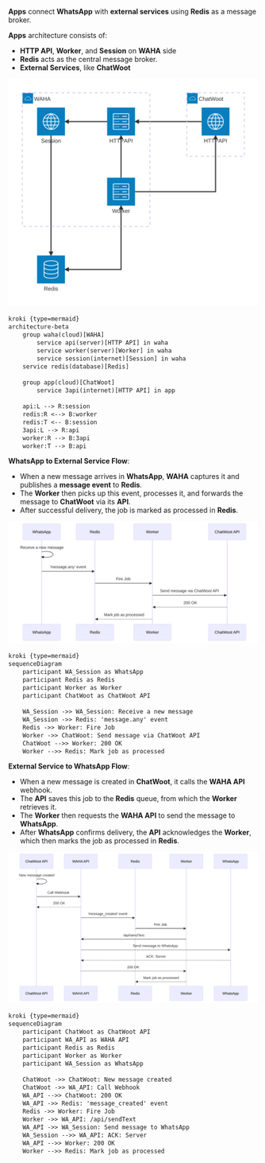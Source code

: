 <div></div>

**Apps** connect **WhatsApp** with **external services** using **Redis** as a message broker. 

**Apps** architecture consists of:
- **HTTP API**, **Worker**, and **Session** on **WAHA** side
- **Redis** acts as the central message broker.
- **External Services**, like **ChatWoot**

<img src="screenshots/apps-overview.svg">

```
kroki {type=mermaid}
architecture-beta
    group waha(cloud)[WAHA]
        service api(server)[HTTP API] in waha
        service worker(server)[Worker] in waha
        service session(internet)[Session] in waha
    service redis(database)[Redis]

    group app(cloud)[ChatWoot] 
        service 3api(internet)[HTTP API] in app

    api:L --> R:session
    redis:R <--> B:worker
    redis:T <-- B:session
    3api:L --> R:api
    worker:R --> B:3api
    worker:T --> B:api
```

**WhatsApp to External Service Flow**:
- When a new message arrives in **WhatsApp**, **WAHA** captures it and publishes a **message event** to **Redis**. 
- The **Worker** then picks up this event, processes it, and forwards the message to **ChatWoot** via its **API**. 
- After successful delivery, the job is marked as processed in **Redis**.

<img src="screenshots/apps-whatsapp-to-external.svg">

```
kroki {type=mermaid}
sequenceDiagram
    participant WA_Session as WhatsApp
    participant Redis as Redis
    participant Worker as Worker
    participant ChatWoot as ChatWoot API

    WA_Session ->> WA_Session: Receive a new message
    WA_Session ->> Redis: 'message.any' event
    Redis ->> Worker: Fire Job
    Worker ->> ChatWoot: Send message via ChatWoot API
    ChatWoot -->> Worker: 200 OK
    Worker -->> Redis: Mark job as processed
```

**External Service to WhatsApp Flow**:
- When a new message is created in **ChatWoot**, it calls the **WAHA API** webhook. 
- The **API** saves this job to the **Redis** queue, from which the **Worker** retrieves it. 
- The **Worker** then requests the **WAHA API** to send the message to **WhatsApp**. 
- After **WhatsApp** confirms delivery, the **API** acknowledges the **Worker**, which then marks the job as processed in **Redis**.

<img src="screenshots/apps-external-to-whatsapp.svg">

```
kroki {type=mermaid}
sequenceDiagram
    participant ChatWoot as ChatWoot API
    participant WA_API as WAHA API
    participant Redis as Redis
    participant Worker as Worker
    participant WA_Session as WhatsApp

    ChatWoot ->> ChatWoot: New message created
    ChatWoot ->> WA_API: Call Webhook
    WA_API -->> ChatWoot: 200 OK
    WA_API ->> Redis: 'message_created' event
    Redis ->> Worker: Fire Job
    Worker ->> WA_API: /api/sendText
    WA_API ->> WA_Session: Send message to WhatsApp
    WA_Session -->> WA_API: ACK: Server
    WA_API -->> Worker: 200 OK
    Worker -->> Redis: Mark job as processed
```
